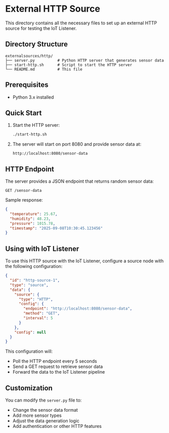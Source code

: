 # External HTTP Source

This directory contains all the necessary files to set up an external HTTP source for testing the IoT Listener.

## Directory Structure

```
externalsources/http/
├── server.py          # Python HTTP server that generates sensor data
├── start-http.sh      # Script to start the HTTP server
└── README.md          # This file
```

## Prerequisites

- Python 3.x installed

## Quick Start

1. Start the HTTP server:
   ```bash
   ./start-http.sh
   ```

2. The server will start on port 8080 and provide sensor data at:
   ```
   http://localhost:8080/sensor-data
   ```

## HTTP Endpoint

The server provides a JSON endpoint that returns random sensor data:

```
GET /sensor-data
```

Sample response:
```json
{
  "temperature": 25.67,
  "humidity": 48.23,
  "pressure": 1015.78,
  "timestamp": "2025-09-08T10:30:45.123456"
}
```

## Using with IoT Listener

To use this HTTP source with the IoT Listener, configure a source node with the following configuration:

```json
{
  "id": "http-source-1",
  "type": "source",
  "data": {
    "source": {
      "type": "HTTP",
      "config": {
        "endpoint": "http://localhost:8080/sensor-data",
        "method": "GET",
        "interval": 5
      }
    },
    "config": null
  }
}
```

This configuration will:
- Poll the HTTP endpoint every 5 seconds
- Send a GET request to retrieve sensor data
- Forward the data to the IoT Listener pipeline

## Customization

You can modify the `server.py` file to:
- Change the sensor data format
- Add more sensor types
- Adjust the data generation logic
- Add authentication or other HTTP features